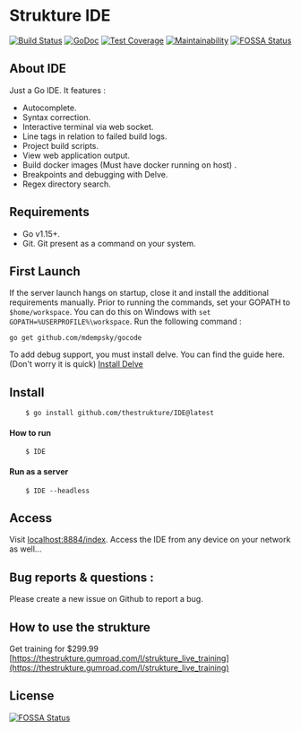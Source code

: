 # Strukture IDE
[![Build Status](https://travis-ci.org/thestrukture/IDE.svg?branch=master)](https://travis-ci.org/thestrukture/IDE)
[![GoDoc](https://godoc.org/github.com/thestrukture/IDE/api?status.svg)](https://godoc.org/github.com/thestrukture/IDE/api)
[![Test Coverage](https://api.codeclimate.com/v1/badges/d46b0bfb51e827632710/test_coverage)](https://codeclimate.com/github/thestrukture/IDE/test_coverage)
[![Maintainability](https://api.codeclimate.com/v1/badges/d46b0bfb51e827632710/maintainability)](https://codeclimate.com/github/thestrukture/IDE/maintainability)
[![FOSSA Status](https://app.fossa.com/api/projects/git%2Bgithub.com%2Fthestrukture%2FIDE.svg?type=shield)](https://app.fossa.com/projects/git%2Bgithub.com%2Fthestrukture%2FIDE?ref=badge_shield)

## About IDE
Just a Go IDE. It features :
- Autocomplete.
- Syntax correction.
- Interactive terminal via web socket.
- Line tags in relation to failed build logs.
- Project build scripts.
- View web application output.
- Build docker images (Must have docker running on host) . 
- Breakpoints and debugging with Delve.
- Regex directory search.
## Requirements
- Go v1.15+.
- Git. Git present as a command on your system.

## First Launch

If the server launch hangs on startup, close it and install the additional requirements manually. Prior to running the commands, set your GOPATH to `$home/workspace`. You can do this on Windows with `set GOPATH=%USERPROFILE%\workspace`.
Run the following command : 

	go get github.com/mdempsky/gocode

To add debug support, you must install delve. You can find the guide here. (Don't worry it is quick) [Install Delve](https://github.com/go-delve/delve/tree/master/Documentation/installation)

## Install

		$ go install github.com/thestrukture/IDE@latest

#### How to run

		$ IDE
		
#### Run as a server

		$ IDE --headless

## Access

Visit [localhost:8884/index](http://localhost:8884/index). Access the IDE from any device on your network as well...

## Bug reports & questions :
Please create a new issue on Github to report a bug.

## How to use the strukture

Get training for $299.99 [https://thestrukture.gumroad.com/l/strukture_live_training](https://thestrukture.gumroad.com/l/strukture_live_training)

## License
[![FOSSA Status](https://app.fossa.com/api/projects/git%2Bgithub.com%2Fthestrukture%2FIDE.svg?type=large)](https://app.fossa.com/projects/git%2Bgithub.com%2Fthestrukture%2FIDE?ref=badge_large)
